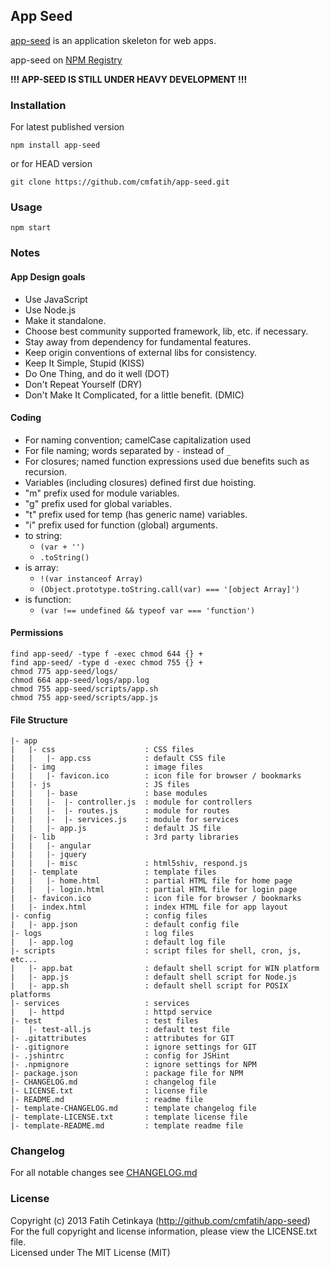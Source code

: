 ## App Seed

  [app-seed](http://github.com/cmfatih/app-seed) is an application skeleton for web apps.  

  app-seed on [NPM Registry](http://npmjs.org/package/app-seed)

  **!!! APP-SEED IS STILL UNDER HEAVY DEVELOPMENT !!!**  

### Installation

For latest published version
```
npm install app-seed
```

or for HEAD version
```
git clone https://github.com/cmfatih/app-seed.git
```

### Usage

```
npm start
```

### Notes

#### App Design goals

  * Use JavaScript
  * Use Node.js
  * Make it standalone.
  * Choose best community supported framework, lib, etc. if necessary.
  * Stay away from dependency for fundamental features.
  * Keep origin conventions of external libs for consistency.
  * Keep It Simple, Stupid (KISS)
  * Do One Thing, and do it well (DOT)
  * Don't Repeat Yourself (DRY)
  * Don't Make It Complicated, for a little benefit. (DMIC)

#### Coding

  * For naming convention; camelCase capitalization used
  * For file naming; words separated by `-` instead of `_`
  * For closures; named function expressions used due benefits such as recursion.
  * Variables (including closures) defined first due hoisting.
  * "m" prefix used for module variables.
  * "g" prefix used for global variables.
  * "t" prefix used for temp (has generic name) variables.
  * "i" prefix used for function (global) arguments.
  * to string:
    - `(var + '')`
    - `.toString()`
  * is array:
    - `!(var instanceof Array)`
    - `(Object.prototype.toString.call(var) === '[object Array]')`
  * is function:
    - `(var !== undefined && typeof var === 'function')`

#### Permissions

```
find app-seed/ -type f -exec chmod 644 {} +
find app-seed/ -type d -exec chmod 755 {} +
chmod 775 app-seed/logs/
chmod 664 app-seed/logs/app.log
chmod 755 app-seed/scripts/app.sh
chmod 755 app-seed/scripts/app.js
```

#### File Structure

```
|- app
|   |- css                    : CSS files
|   |   |- app.css            : default CSS file
|   |- img                    : image files
|   |   |- favicon.ico        : icon file for browser / bookmarks
|   |- js                     : JS files
|   |   |- base               : base modules
|   |   |-  |- controller.js  : module for controllers
|   |   |-  |- routes.js      : module for routes
|   |   |-  |- services.js    : module for services
|   |   |- app.js             : default JS file
|   |- lib                    : 3rd party libraries
|   |   |- angular
|   |   |- jquery
|   |   |- misc               : html5shiv, respond.js
|   |- template               : template files
|   |   |- home.html          : partial HTML file for home page
|   |   |- login.html         : partial HTML file for login page
|   |- favicon.ico            : icon file for browser / bookmarks
|   |- index.html             : index HTML file for app layout
|- config                     : config files
|   |- app.json               : default config file
|- logs                       : log files
|   |- app.log                : default log file
|- scripts                    : script files for shell, cron, js, etc...
|   |- app.bat                : default shell script for WIN platform
|   |- app.js                 : default shell script for Node.js
|   |- app.sh                 : default shell script for POSIX platforms
|- services                   : services
|   |- httpd                  : httpd service
|- test                       : test files
|   |- test-all.js            : default test file
|- .gitattributes             : attributes for GIT
|- .gitignore                 : ignore settings for GIT
|- .jshintrc                  : config for JSHint
|- .npmignore                 : ignore settings for NPM
|- package.json               : package file for NPM
|- CHANGELOG.md               : changelog file
|- LICENSE.txt                : license file
|- README.md                  : readme file
|- template-CHANGELOG.md      : template changelog file
|- template-LICENSE.txt       : template license file
|- template-README.md         : template readme file
```

### Changelog

For all notable changes see [CHANGELOG.md](https://github.com/cmfatih/app-seed/blob/master/CHANGELOG.md)

### License

Copyright (c) 2013 Fatih Cetinkaya (http://github.com/cmfatih/app-seed)  
For the full copyright and license information, please view the LICENSE.txt file.  
Licensed under The MIT License (MIT)